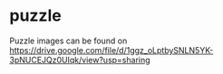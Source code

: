 # puzzle
Puzzle images can be found on https://drive.google.com/file/d/1ggz_oLptbySNLN5YK-3pNUCEJQz0UIqk/view?usp=sharing
